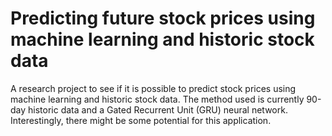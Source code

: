 # Predicting future stock prices using machine learning and historic stock data
A research project to see if it is possible to predict stock prices using machine learning and historic stock data. The method used is currently 90-day historic data and a Gated Recurrent Unit (GRU) neural network. Interestingly, there might be some potential for this application.
